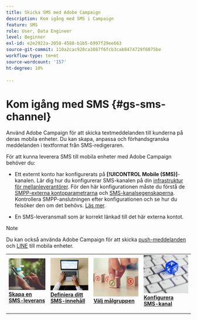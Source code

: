 ```yaml
---
title: Skicka SMS med Adobe Campaign
description: Kom igång med SMS i Campaign
feature: SMS
role: User, Data Engineer
level: Beginner
exl-id: e2e2922a-2058-4588-b1b5-6997f29ee663
source-git-commit: 110a2cac920ca3087f6fcb3cab8474729f6075be
workflow-type: tm+mt
source-wordcount: '157'
ht-degree: 10%

---
```


# Kom igång med SMS {#gs-sms-channel}

Använd Adobe Campaign för att skicka textmeddelanden till kunderna på deras mobila enheter. Du kan skapa, anpassa och förhandsgranska meddelanden i textformat från SMS-redigeraren.

För att kunna leverera SMS till mobila enheter med Adobe Campaign behöver du:

* Ett externt konto har konfigurerats på **[!UICONTROL Mobile (SMS)]**-kanalen. Lär dig hur du konfigurerar SMS-kanalen på din [infrastruktur för mellanleverantörer](sms-mid-sourcing.md). För den här konfigurationen måste du förstå de [SMPP-externa kontoparametrarna](smpp-external-account.md) och [SMS-kanalsegenskaperna](sms-channel.md).
Kontrollera SMPP-anslutningen efter konfigurationen och se hur du felsöker den om det behövs. [Läs mer](smpp-connection.md).

* En SMS-leveransmall som är korrekt länkad till det här externa kontot.


>[!NOTE]
>
>Du kan också använda Adobe Campaign för att skicka [push-meddelanden](../push.md) och [LINE](../line/line.md) till mobila enheter.


<table style="table-layout:fixed"><tr style="border: 0;">
<td>
<a href="create-sms.md">
<img alt="Skapa SMS" src="../../assets/do-not-localize/sms-sending.jpg">
</a>
<div><a href="create-sms.md"><strong>Skapa en SMS-leverans</strong>
</div>
<p>
</td>
<td>
<a href="sms-content.md">
<img alt="SMS-innehåll" src="../../assets/do-not-localize/sms-create.jpeg">
</a>
<div>
<a href="sms-content.md"><strong>Definiera ditt SMS-innehåll</strong></a>
</div>
<p></td>
<td>
<a href="sms-audience.md">
<img alt="SMS-målgrupp" src="../../assets/do-not-localize/sms-opt-out.jpg">
</a>
<div>
<a href="sms-audience.md"><strong>Välj målgruppen</strong></a>
</div>
<p>
</td>
<td>
<a href="smpp-external-account.md">
<img alt="SMS-konfiguration" src="../../assets/do-not-localize/sms-config.jpg">
</a>
<div>
<a href="smpp-external-account.md"><strong>Konfigurera SMS-kanal</strong></a>
</div>
<p>
</td>
</tr></table>

